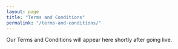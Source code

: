 ```yaml
---
layout: page
title: "Terms and Conditions"
permalink: "/terms-and-conditions/"
---
```

Our Terms and Conditions will appear here shortly after going live.